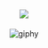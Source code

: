 <h1 align="center">
    <img src="https://readme-typing-svg.herokuapp.com/?font=Righteous&size=35&center=true&vCenter=true&width=500&height=70&duration=4000&lines=Hi+There!;+I'm+Le+Hoang+Nguyen!;" />
</h1>

<p align="center">
  <img src="https://res.cloudinary.com/dehn8lwxv/image/upload/v1714110662/banner/typing_gccv0b.gif" alt="giphy" />
</p>
